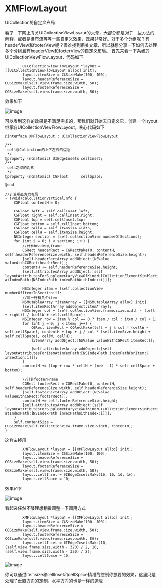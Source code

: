 # XMFlowLayout
UICollection的自定义布局

看了一下网上有关UICollectionViewLayout的文章，大部分都是对于一些方法的解释，或者是瀑布流等等一些自定义效果，效果非常好。对于多个分组呢？有headerView和footerView呢？很难找到相关文章，所以就想分享一下如何去处理多个分组且有headerView和footerView的自定义布局。
首先来看一下系统的UICollectionViewFlowLayout，代码如下
```
        UICollectionViewFlowLayout *layout = [[UICollectionViewFlowLayout alloc] init];
        layout.itemSize = CGSizeMake(100, 100);
        layout.headerReferenceSize = CGSizeMake(self.view.frame.size.width, 50);
        layout.footerReferenceSize = CGSizeMake(self.view.frame.size.width, 50);
```
效果如下

![image](http://upload-images.jianshu.io/upload_images/8553605-966fb58ae18cead1.gif?imageMogr2/auto-orient/strip)

可以看到这样的效果是不满足需求的，那我们就开始去自定义它，创建一个layout继承自UICollectionViewFlowLayout，核心代码如下
```
@interface XMFlowLayout : UICollectionViewFlowLayout

/**
 cell与Collection的上下左右的边距
 */
@property (nonatomic) UIEdgeInsets cellInset;
/**
 cell之间的距离
 */
@property (nonatomic) CGFloat      cellSpace;

@end
```
```
//计算垂直方向布局
- (void)calculationVerticalInfo {
    CGFloat contentH = 0;

    CGFloat left = self.cellInset.left;
    CGFloat right = self.cellInset.right;
    CGFloat top = self.cellInset.top;
    CGFloat bottom = self.cellInset.bottom;
    CGFloat cellW = self.itemSize.width;
    CGFloat cellH = self.itemSize.height;
    NSInteger section = [self.collectionView numberOfSections];
    for (int i = 0; i < section; i++) {
        //计算header的frame
        CGRect headerRect = CGRectMake(0, contentH, self.headerReferenceSize.width, self.headerReferenceSize.height);
        [self.headerRectArray addObject:[NSValue valueWithCGRect:headerRect]];
        contentH += self.headerReferenceSize.height;
        [self.attributesArray addObject:[self layoutAttributesForSupplementaryViewOfKind:UICollectionElementKindSectionHeader atIndexPath:[NSIndexPath indexPathWithIndex:i]]];
        
        NSInteger item = [self.collectionView numberOfItemsInSection:i];
        //每一行有几个item
        NSMutableArray *itemArray = [[NSMutableArray alloc] init];
        [self.itemRectArray addObject:itemArray];
        NSInteger col = (self.collectionView.frame.size.width - (left + right)) / (cellW + self.cellSpace);
        NSInteger row = item % col == 0 ? item / col : item / col + 1;
        for (int j = 0; j < item; j++) {
            CGRect itemRect = CGRectMake(left + j % col * (cellW + self.cellSpace), contentH + top + j / col * (self.itemSize.height + self.cellSpace), cellW, cellH);
            [itemArray addObject:[NSValue valueWithCGRect:itemRect]];
            
            [self.attributesArray addObject:[self layoutAttributesForItemAtIndexPath:[NSIndexPath indexPathForItem:j inSection:i]]];
        }
        contentH += (top + row * cellH + (row - 1) * self.cellSpace + bottom);
        
        //计算footerFrame
        CGRect footerRect = CGRectMake(0, contentH, self.headerReferenceSize.width, self.headerReferenceSize.height);
        [self.footerRectArray addObject:[NSValue valueWithCGRect:footerRect]];
        contentH += self.footerReferenceSize.height;
        [self.attributesArray addObject:[self layoutAttributesForSupplementaryViewOfKind:UICollectionElementKindSectionFooter atIndexPath:[NSIndexPath indexPathWithIndex:i]]];
    }
    self.contentSize = CGSizeMake(self.collectionView.frame.size.width, contentH);
}
```
这样去掉用
```
        XMFlowLayout *layout = [[XMFlowLayout alloc] init];
        layout.itemSize = CGSizeMake(100, 100);
        layout.headerReferenceSize = CGSizeMake(self.view.frame.size.width, 50);
        layout.footerReferenceSize = CGSizeMake(self.view.frame.size.width, 50);
        layout.cellInset = UIEdgeInsetsMake(10, 10, 10, 10);
        layout.cellSpace = 10;
```
效果如下

![image](http://upload-images.jianshu.io/upload_images/8553605-a5c358edbb77e31c.gif?imageMogr2/auto-orient/strip)

看起来任然不够理想稍微调整一下调用方式
```
        XMFlowLayout *layout = [[XMFlowLayout alloc] init];
        layout.itemSize = CGSizeMake(100, 100);
        layout.headerReferenceSize = CGSizeMake(self.view.frame.size.width, 50);
        layout.footerReferenceSize = CGSizeMake(self.view.frame.size.width, 50);
        layout.cellInset = UIEdgeInsetsMake(10, (self.view.frame.size.width - 320) / 2, 10, (self.view.frame.size.width - 320) / 2);
        layout.cellSpace = 10;
```
![image](http://upload-images.jianshu.io/upload_images/8553605-db15b10d02062708.gif?imageMogr2/auto-orient/strip)

你可以通过itemsize和cellInset和cellSpace精准的控制你想要的效果，这里只是处理了垂直方向的定制，水平方向的也是一样的道理

